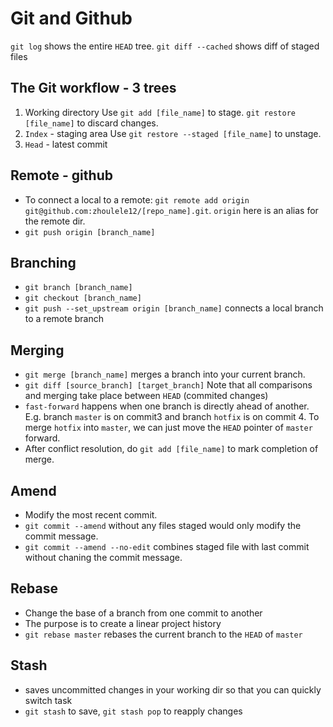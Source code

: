 # Git and Github
`git log` shows the entire `HEAD` tree.
`git diff --cached` shows diff of staged files
## The Git workflow - 3 trees
1. Working directory
Use `git add [file_name]` to stage. `git restore [file_name]` to discard changes.
2. `Index` - staging area
Use `git restore --staged [file_name]` to unstage.
3. `Head` - latest commit

## Remote - github
- To connect a local to a remote: `git remote add origin git@github.com:zhoulele12/[repo_name].git`. `origin` here is an alias for the remote dir.
- `git push origin [branch_name]`

## Branching
- `git branch [branch_name]`
- `git checkout [branch_name]`
- `git push --set_upstream origin [branch_name]` connects a local branch to a remote branch

## Merging
- `git merge [branch_name]` merges a branch into your current branch. 
- `git diff [source_branch] [target_branch]` Note that all comparisons and merging take place between `HEAD` (commited changes)
- `fast-forward` happens when one branch is directly ahead of another. E.g. branch `master` is on commit3 and branch `hotfix` is on commit 4. To merge `hotfix` into `master`, we can just move the `HEAD` pointer of `master` forward.
- After conflict resolution, do `git add [file_name]` to mark completion of merge.

## Amend
- Modify the most recent commit.
- `git commit --amend` without any files staged would only modify the commit message.
- `git commit --amend --no-edit` combines staged file with last commit without chaning the commit message.

## Rebase
- Change the base of a branch from one commit to another
- The purpose is to create a linear project history
- `git rebase master` rebases the current branch to the `HEAD` of `master`

## Stash
- saves uncommitted changes in your working dir so that you can quickly switch task
- `git stash` to save, `git stash pop` to reapply changes
